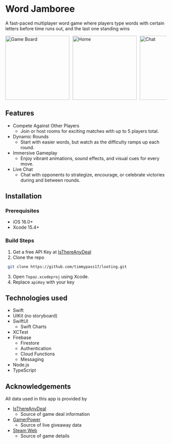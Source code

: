 # Word Jamboree
A fast-paced multiplayer word game where players type words with certain letters before time runs out, and the last one standing wins

<div style="display: flex; overflow-x: auto;">
    <img src="https://is1-ssl.mzstatic.com/image/thumb/PurpleSource221/v4/6c/f5/76/6cf5764c-265f-6359-31bf-59cfaea92060/Simulator_Screenshot_-_iPhone_15_Pro_Max_-_2024-11-18_at_15.59.22.png/400x800bb.png" alt="Game Board" width="200" style="margin-right: 10px;">
    <img src="https://is1-ssl.mzstatic.com/image/thumb/PurpleSource221/v4/ea/f6/6f/eaf66fdc-e2e6-bb89-f495-0afab847fd37/simulator_screenshot_C9A351BD-57FA-40A6-A3DD-A0C7F26B03E3.png/400x800bb.png" alt="Home" width="200" style="margin-right: 10px;">
    <img src="https://is1-ssl.mzstatic.com/image/thumb/PurpleSource211/v4/41/8e/0b/418e0b2b-9b8f-f1e2-2ccf-260b7b67ab37/Simulator_Screenshot_-_iPhone_15_Pro_Max_-_2024-11-18_at_16.00.29.png/400x800bb.png" alt="Chat" width="200" style="margin-right: 10px;">
    <img src="https://is1-ssl.mzstatic.com/image/thumb/PurpleSource211/v4/2a/f7/d9/2af7d977-f6ce-a541-cb42-7f76cec5f7ac/simulator_screenshot_ACA524FB-CEB2-4D07-8A6B-87070819E4D4.png/400x800bb.png" alt="Guide" width="200" style="margin-right: 10px;">
</div>

## Features
- Compete Against Other Players
  - Join or host rooms for exciting matches with up to 5 players total.
- Dynamic Rounds
  - Start with easier words, but watch as the difficulty ramps up each round.
- Immersive Gameplay
  - Enjoy vibrant animations, sound effects, and visual cues for every move.
- Live Chat
  - Chat with opponents to strategize, encourage, or celebrate victories during and between rounds.

## Installation

### Prerequisites
- iOS 16.0+
- Xcode 15.4+

### Build Steps
1. Get a free API Key at [IsThereAnyDeal](https://isthereanydeal.com/)
2. Clone the repo
  ```sh
   git clone https://github.com/timmypass17/looting.git
   ```
3. Open `Topaz.xcodeproj` using Xcode.
4. Replace `apiKey` with your key

## Technologies used
- Swift
- UIKit (no storyboard)
- SwiftUI
  - Swift Charts
- XCTest
- Firebase
  - Firestore
  - Authentication
  - Cloud Functions
  - Messaging
- Node.js
- TypeScript

## Acknowledgements
All data used in this app is provided by
  - [IsThereAnyDeal](https://isthereanydeal.com/)
    - Source of game deal information
  - [GamerPower](https://www.gamerpower.com/)
    - Source of live giveaway data
  - [Steam Web](https://steamcommunity.com/dev)
    - Source of game details
